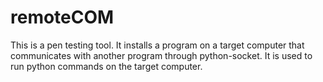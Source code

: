 # remoteCOM
This is a pen testing tool. It installs a program on a target computer that communicates with another program through python-socket. It is used to run python commands on the target computer.  
